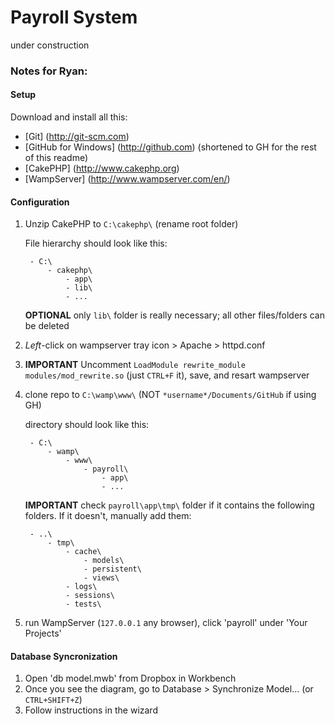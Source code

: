 Payroll System
==============

under construction

### Notes for Ryan:

#### Setup

Download and install all this:

- [Git] (http://git-scm.com)
- [GitHub for Windows] (http://github.com) (shortened to GH for the rest of this readme)
- [CakePHP] (http://www.cakephp.org)
- [WampServer] (http://www.wampserver.com/en/)

#### Configuration

1. Unzip CakePHP to `C:\cakephp\` (rename root folder)
	
	File hierarchy should look like this:

		- C:\
			- cakephp\
				- app\
				- lib\
				- ...

	__OPTIONAL__ only `lib\` folder is really necessary; all other files/folders can be deleted

2. *Left*-click on wampserver tray icon > Apache > httpd.conf
3. __IMPORTANT__ Uncomment `LoadModule rewrite_module modules/mod_rewrite.so` (just `CTRL+F` it), save, and resart wampserver 
4. clone repo to `C:\wamp\www\` (NOT `*username*/Documents/GitHub` if using GH)
	
	directory should look like this:
	
		- C:\
			- wamp\
				- www\
					- payroll\
						- app\
						- ...
	
	__IMPORTANT__ check `payroll\app\tmp\` folder if it contains the following folders. If it doesn't, manually add them:

		- ..\
			- tmp\
				- cache\
					- models\
					- persistent\
					- views\
				- logs\
				- sessions\
				- tests\

5. run WampServer (`127.0.0.1` any browser), click 'payroll' under 'Your Projects'

#### Database Syncronization

1. Open 'db model.mwb' from Dropbox in Workbench
2. Once you see the diagram, go to Database > Synchronize Model... (or `CTRL+SHIFT+Z`)
3. Follow instructions in the wizard